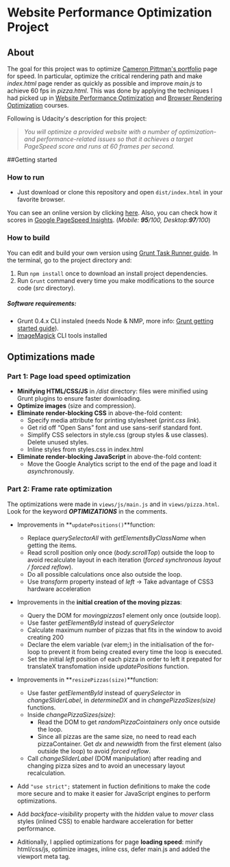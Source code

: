 # Website Performance Optimization Project

## About
The goal for this project was to optimize [Cameron Pittman's portfolio](https://github.com/gosukiwi/web-performance-portfolio) page for speed. In particular, optimize the critical rendering path and make _index.html_ page render as quickly as possible and improve _main.js_ to achieve 60 fps in _pizza.html_. This was done by applying the techniques I had picked up in  [Website Performance Optimization](https://www.udacity.com/course/ud884) and [Browser Rendering Optimization](https://www.udacity.com/course/ud860) courses. 

Following is Udacity's description for this project:
> *You will optimize a provided website with a number of optimization- and performance-related issues so that it achieves a target PageSpeed score and runs at 60 frames per second.*


##Getting started
### How to run
* Just download or clone this repository and open `dist/index.html` in your favorite browser. 

You can see an online version by clicking [here](https://andreumasferrer.github.io/UDACITY_Front-end_Nanodegree/p4_website_optimization/dist/). Also, you can check how it scores in [Google PageSpeed Insights](https://developers.google.com/speed/pagespeed/insights/?url=https%3A%2F%2Fandreumasferrer.github.io%2FUDACITY_Front-end_Nanodegree%2Fp4_website_optimization%2Fdist%2F&tab=mobile). (_Mobile: **95**/100, Desktop:**97**/100_)
### How to build
You can edit and build your own version using [Grunt Task Runner guide](http://gruntjs.com). In the terminal, go to the project directory and:

1. Run `npm install` once to download an install project dependencies.
2. Run `Grunt` command every time you make modifications to the source code (_src_ directory).

##### Software requirements: 
* Grunt 0.4.x CLI instaled (needs Node & NMP, more info: [Grunt getting started guide](http://gruntjs.com/getting-started)). 
* [ImageMagick](http://www.imagemagick.org/script/binary-releases.php) CLI tools installed 

## Optimizations made
### Part 1: Page load speed optimization

* **Minifying HTML/CSS/JS** in _/dist_ directory: files were minified using Grunt plugins to ensure faster downloading.
* **Optimize images** (size and compression).
* **Eliminate render-blocking CSS** in above-the-fold content:
	* Specify media attribute for printing stylesheet (_print.css link_).
	* Get rid off “Open Sans” font and use sans-serif standard font.
	* Simplify CSS selectors in style.css (group styles & use classes). Delete unused styles.
	* Inline styles from styles.css in index.html
* **Eliminate render-blocking JavaScript** in above-the-fold content:
	* Move the Google Analytics script to the end of the page and load it *async*hronously.


### Part 2: Frame rate optimization

The optimizations were made in `views/js/main.js` and in `views/pizza.html`. Look for the keyword _**OPTIMIZATIONS**_ in the comments. 

* Improvements in **`updatePositions()`**function:
	* Replace _querySelectorAll_ with _getElementsByClassName_ when getting the items.
	* Read scroll position only once (_body.scrollTop_) outside the loop to avoid recalculate layout in each iteration (_forced synchronous layout / forced reflow_). 
	* Do all possible calculations once also outside the loop.
	* Use _transform_ property instead of _left_ ->  Take advantage of CSS3 hardware acceleration 
* Improvements in the **initial creation of the moving pizzas**:
	* Query the DOM for _movingpizzas1_ element only once (outside loop).
	* Use faster _getElementById_ instead of _querySelector_
	* Calculate maximum number of pizzas that fits in the window to avoid creating 200
	* Declare the elem variable (var elem;) in the initialisation of the for-loop to prevent it from being created every time the loop is executed.
	* Set the initial _left_ position of each pizza in order to left it prepated for translateX transfomation inside _updatePositions_ function.
* Improvements in **`resizePizzas(size)`**function:
	* Use faster _getElementById_ instead of _querySelector_ in _changeSliderLabel_, in _determineDX_ and in _changePizzaSizes(size)_ functions.
	* Inside _changePizzaSizes(size)_: 
		* Read the DOM to get _randomPizzaCointainers_ only once outside the loop. 
		* Since all pizzas are the same size, no need to read each pizzaContainer. Get _dx_ and _newwidth_ from the first element (also outside the loop) to avoid _forced reflow_.
	* Call _changeSliderLabel_ (DOM manipulation) after reading and changing pizza sizes and to avoid an unecessary layout recalculation.
* Add `"use strict";` statement in fuction definitions to make the code more secure and to make it easier for JavaScript engines to perform optimizations.
* Add _backface-visibility_ property with the _hidden_ value to _mover_ class styles (inlined CSS) to enable hardware acceleration for better performance.

* Aditionally, I applied optimizations for page **loading speed**: minify html/css/js, optimize images, inline css, defer main.js and added the viewport meta tag.
